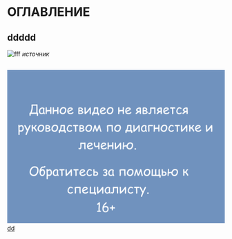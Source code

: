 
# ОГЛАВЛЕНИЕ
    
## ddddd
![fff](https://pressbooks.openeducationalberta.ca/app/uploads/sites/3/2018/08/0500Pronormoblast1-Gloria-Kwon.jpg)
_источник_

##
![hhh](./f.png)
[dd](README-ch1.md)
